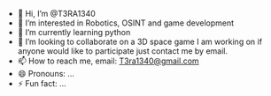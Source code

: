 - 👋 Hi, I’m @T3RA1340
- 👀 I’m interested in Robotics, OSINT and game development 
- 🌱 I’m currently learning python 
- 💞️ I’m looking to collaborate on a 3D space game I am working on if anyone would like to participate just contact me by email.
- 📫 How to reach me, email: T3ra1340@gmail.com
- 😄 Pronouns: ...
- ⚡ Fun fact: ...

